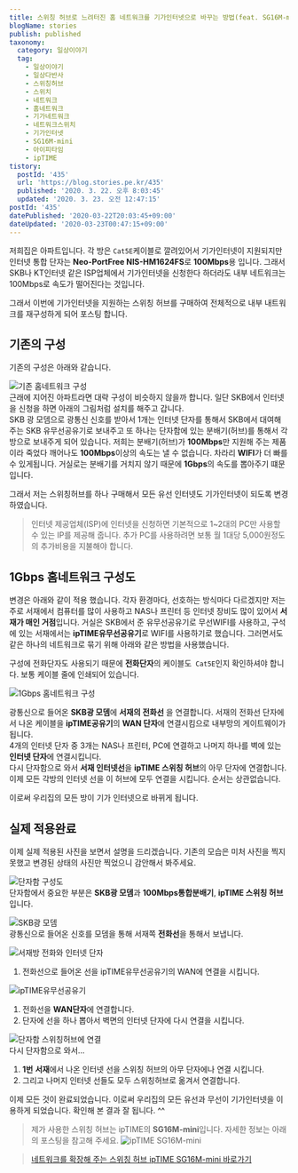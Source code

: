 ```yaml
---
title: 스위칭 허브로 느려터진 홈 네트워크를 기가인터넷으로 바꾸는 방법(feat. SG16M-mini)
blogName: stories
publish: published
taxonomy:
  category: 일상이야기
  tag:
    - 일상이야기
    - 일상다반사
    - 스위칭허브
    - 스위치
    - 네트워크
    - 홈네트워크
    - 기가네트워크
    - 네트워크스위치
    - 기가인터넷
    - SG16M-mini
    - 아이피타임
    - ipTIME
tistory:
  postId: '435'
  url: 'https://blog.stories.pe.kr/435'
  published: '2020. 3. 22. 오후 8:03:45'
  updated: '2020. 3. 23. 오전 12:47:15'
postId: '435'
datePublished: '2020-03-22T20:03:45+09:00'
dateUpdated: '2020-03-23T00:47:15+09:00'
---
```




저희집은 아파트입니다. 각 방은 `Cat5E`케이블로 깔려있어서 기가인터넷이 지원되지만 인터넷 통합 단자는 **Neo-PortFree NIS-HM1624FS**로 **100Mbps**용 입니다. 그래서 SKB나 KT인터넷 같은 ISP업체에서 기가인터넷을 신청한다 하더라도 내부 네트워크는 100Mbps로 속도가 떨어진다는 것입니다.  

그래서 이번에 기가인터넷을 지원하는 스위칭 허브를 구매하여 전체적으로 내부 내트워크를 재구성하게 되어 포스팅 합니다. 

## 기존의 구성  
기존의 구성은 아래와 같습니다. 

![기존 홈네트워크 구성](images/2020-03-22-18-39-33.png)  
근래에 지어진 아파트라면 대략 구성이 비슷하지 않을까 합니다. 일단 SKB에서 인터넷을 신청을 하면 아래의 그림처럼 설치를 해주고 갑니다.  
SKB 광 모뎀으로 광통신 신호를 받아서 1개는 인터넷 단자를 통해서 SKB에서 대여해 주는 SKB 유무선공유기로 보내주고 또 하나는 단자함에 있는 분배기(허브)를 통해서 각 방으로 보내주게 되어 있습니다. 
저희는 분배기(허브)가 **100Mbps**만 지원해 주는 제품이라 죽었다 깨어나도 **100Mbps**이상의 속도는 낼 수 없습니다. 차라리 **WIFI**가 더 빠를 수 있게됩니다. 거실로는 분배기를 거치지 않기 때문에 **1Gbps**의 속도를 뽑아주기 떄문입니다.  

그래서 저는 스위칭허브를 하나 구매해서 모든 유선 인터넷도 기가인터넷이 되도록 변경하였습니다. 

> 인터넷 제공업체(ISP)에 인터넷을 신청하면 기본적으로 1~2대의 PC만 사용할 수 있는 IP를 제공해 줍니다. 추가 PC를 사용하려면 보통 월 1대당 5,000원정도의 추가비용을 지불해야 합니다.  


## 1Gbps 홈네트워크 구성도   
변경은 아래와 같이 적용 했습니다. 각자 환경마다, 선호하는 방식마다 다르겠지만 저는 주로 서재에서 컴퓨터를 많이 사용하고 NAS나 프린터 등 인터넷 장비도 많이 있어서 **서재가 매인 거점**입니다. 거실은 SKB에서 준 유무선공유기로 무선WIFI를 사용하고, 구석에 있는 서재에서는 **ipTIME유무선공유기**로 WIFI를 사용하기로 했습니다. 그러면서도 같은 하나의 네트워크로 묶기 위해 아래와 같은 방법을 사용했습니다. 

구성에 전화단자도 사용되기 때문에 **전화단자**의 케이블도` Cat5E`인지 확인하셔야 합니다. 보통 케이블 줄에 인쇄되어 있습니다. 

![1Gbps 홈네트워크 구성](images/2020-03-22-20-06-59.png)    

광통신으로 들어온 **SKB광 모뎀**에 **서재의 전화선** 을 연결합니다. 
서재의 전화선 단자에서 나온 케이블을 **ipTIME공유기**의 **WAN 단자**에 연결시킴으로 내부망의 게이트웨이가 됩니다.  
4개의 인터넷 단자 중 3개는 NAS나 프린터, PC에 연결하고 나머지 하나를 벽에 있는 **인터넷 단자**에 연결시킵니다.  
다시 단자함으로 와서 **서재 인터넷선**을 **ipTIME 스위칭 허브**의 아무 단자에 연결합니다.  
이제 모든 각방의 인터넷 선을 이 허브에 모두 연결을 시킵니다. 순서는 상관없습니다.  

이로써 우리집의 모든 방이 기가 인터넷으로 바뀌게 됩니다.   


## 실제 적용완료  
이제 실제 적용된 사진을 보면서 설명을 드리겠습니다. 기존의 모습은 미처 사진을 찍지 못했고 변경된 상태의 사진만 찍었으니 감안해서 봐주세요.  

![단자함 구성도](images/2020-03-22-19-35-59.png)  
단자함에서 중요한 부분은 **SKB광 모뎀**과 **100Mbps통합분배기**, **ipTIME 스위칭 허브** 입니다. 


![SKB광 모뎀](images/2020-03-22-19-42-18.png)  
광통신으로 들어온 신호를 모뎀을 통해 서재쪽 **전화선**을 통해서 보냅니다. 

![서재방 전화와 인터넷 단자](images/2020-03-22-19-49-10.png)  
1. 전화선으로 들어온 선을 ipTIME유무선공유기의 WAN에 연결을 시킵니다.  

![ipTIME유무선공유기](images/2020-03-22-19-51-24.png)   
1. 전화선을 **WAN단자**에 연결합니다. 
1. 단자에 선을 하나 뽑아서 벽면의 인터넷 단자에 다시 연결을 시킵니다. 


![단자함 스위칭허브에 연결](images/2020-03-22-19-55-47.png)   
다시 단자함으로 와서...
1. **1번** **서재**에서 나온 인터넷 선을 스위칭 허브의 아무 단자에나 연결 시킵니다.  
2. 그리고 나머지 인터넷 선들도 모두 스위칭허브로 옮겨서 연결합니다. 

이제 모든 것이 완료되었습니다. 이로써 우리집의 모든 유선과 무선이 기가인터넷을 이용하게 되었습니다. 확인해 본 결과 잘 됩니다. ^^


> 제가 사용한 스위칭 허브는 ipTIME의 **SG16M-mini**입니다. 자세한 정보는 아래의 포스팅을 참고해 주세요.
> ![ipTIME SG16M-mini](images/2020-03-22-20-02-54.png)    


> [네트워크를 확장해 주는 스위칭 허브 ipTIME SG16M-mini 바로가기](https://blog.stories.pe.kr/434)    





